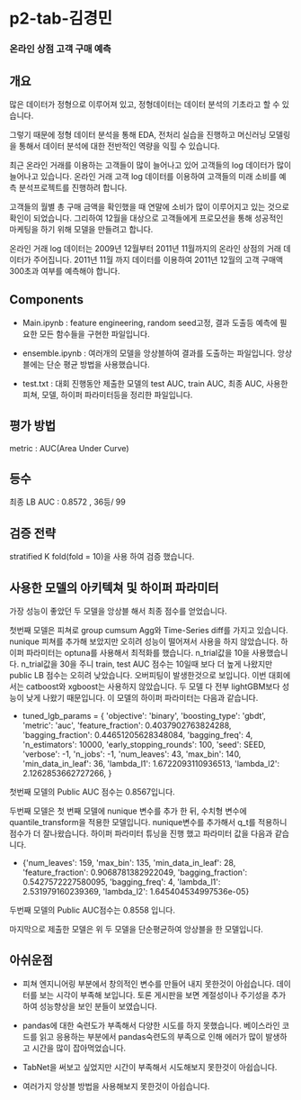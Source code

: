 # p2-tab-김경민 

### 온라인 상점 고객 구매 예측 

## 개요 

많은 데이터가 정형으로 이루어져 있고, 정형데이터는 데이터 분석의 기초라고 할 수 있습니다.

그렇기 때문에 정형 데이터 분석을 통해 EDA, 전처리 실습을 진행하고 머신러닝 모델링을 통해서 데이터 분석에 대한 전반적인 역량을 익힐 수 있습니다.

최근 온라인 거래를 이용하는 고객들이 많이 늘어나고 있어 고객들의 log 데이터가 많이 늘어나고 있습니다. 온라인 거래 고객 log 데이터를 이용하여 고객들의 미래 소비를 예측 분석프로젝트를 진행하려 합니다.

고객들의 월별 총 구매 금액을 확인했을 때 연말에 소비가 많이 이루어지고 있는 것으로 확인이 되었습니다. 그리하여 12월을 대상으로 고객들에게 프로모션을 통해 성공적인 마케팅을 하기 위해 모델을 만들려고 합니다.

온라인 거래 log 데이터는 2009년 12월부터 2011년 11월까지의 온라인 상점의 거래 데이터가 주어집니다. 2011년 11월 까지 데이터를 이용하여 2011년 12월의 고객 구매액 300초과 여부를 예측해야 합니다.

## Components

* Main.ipynb : feature engineering, random seed고정, 결과 도출등 예측에 필요한 모든 함수들을 구현한 파일입니다.

* ensemble.ipynb : 여러개의 모델을 앙상블하여 결과를 도출하는 파일입니다. 앙상블에는 단순 평균 방법을 사용했습니다.

* test.txt : 대회 진행동안 제출한 모델의 test AUC, train AUC, 최종 AUC, 사용한 피쳐, 모델, 하이퍼 파라미터등을 정리한 파일입니다.

## 평가 방법 

metric : AUC(Area Under Curve)

## 등수

최종 LB AUC : 0.8572 , 36등/ 99

## 검증 전략 

stratified K fold(fold = 10)을 사용 하여 검증 했습니다. 

## 사용한 모델의 아키텍쳐 및 하이퍼 파라미터

가장 성능이 좋았던 두 모델을 앙상블 해서 최종 점수를 얻었습니다.
	
첫번째 모델은 피쳐로 group cumsum Agg와 Time-Series diff를 가지고 있습니다. nunique 피쳐를 추가해 보았지만 오히려 성능이 떨어져서 사용을 하지 않았습니다.
하이퍼 파라미터는 optuna를 사용해서 최적화를 했습니다. n_trial값을 10을 사용했습니다. n_trial값을 30을 주니 train, test AUC 점수는 10일때 보다 더 높게 나왔지만 public LB 점수는 오히려 낮았습니다. 오버피팅이 발생한것으로 보입니다.
	이번 대회에서는 catboost와 xgboost는 사용하지 않았습니다. 두 모델 다  전부
	lightGBM보다 성능이 낮게 나왔기 때문입니다. 이 모델의 하이퍼 파라미터는 다음과             같습니다.

* tuned_lgb_params = {
    'objective': 'binary', 
    'boosting_type': 'gbdt',
    'metric': 'auc', 
    'feature_fraction': 0.4037902763824288, 
    'bagging_fraction': 0.44651205628348084, 
    'bagging_freq': 4,
    'n_estimators': 10000, 
    'early_stopping_rounds': 100,
    'seed': SEED,
    'verbose': -1,
    'n_jobs': -1, 
    'num_leaves': 43,
    'max_bin': 140,
    'min_data_in_leaf': 36,
    'lambda_l1': 1.6722093110936513,
    'lambda_l2': 2.1262853662727266,
}

첫번째 모델의 Public AUC 점수는 0.8567입니다.

두번째 모델은 첫 번째 모델에 nunique 변수를 추가 한 뒤, 수치형 변수에 quantile_transform을 적용한 모델입니다. nunique변수를 추가해서 q_t를 적용하니 점수가 더 잘나왔습니다. 하이퍼 파라미터 튜닝을 진행 했고 파라미터 값을 다음과 같습니다. 

* {'num_leaves': 159,
 'max_bin': 135,
 'min_data_in_leaf': 28,
 'feature_fraction': 0.9068781382922049,
 'bagging_fraction': 0.5427572227580095,
 'bagging_freq': 4,
 'lambda_l1': 2.531979160239369,
 'lambda_l2': 1.645404534997536e-05}

두번째 모델의 Public AUC점수는 0.8558 입니다.

마지막으로 제출한 모델은 위 두 모델을 단순평균하여 앙상블을 한 모델입니다.

## 아쉬운점 

* 피쳐 엔지니어링 부분에서 창의적인 변수를 만들어 내지 못한것이 아쉽습니다. 데이터를 보는 시각이 부족해 보입니다. 토론 게시판을 보면 계절성이나 주기성을 추가하여 성능향상을 보인 분들이 보였습니다.

* pandas에 대한 숙련도가 부족해서 다양한 시도를 하지 못했습니다. 베이스라인 코드를 읽고 응용하는 부분에서 pandas숙련도의 부족으로 인해 에러가 많이 발생하고 시간을 많이 잡아먹었습니다.

* TabNet을 써보고 싶었지만 시간이 부족해서 시도해보지 못한것이 아쉽습니다. 

* 여러가지 앙상블 방법을 사용해보지 못한것이 아쉽습니다.  


